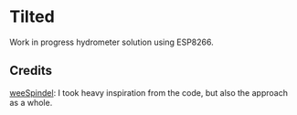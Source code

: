 # Tilted

Work in progress hydrometer solution using ESP8266. 

## Credits
[weeSpindel](https://github.com/c-/weeSpindel): I took heavy inspiration from the code, but also the approach as a whole.